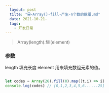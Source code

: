 ```yaml
---
  layout: post
  tilte: "🚍-Array()-fill-产生-n个数的数组.md"
  date: 2021-10-21-
  tags: 
    - 开发日常
---
```

  > Array(length).fill(element) 

### 参数
length 填充长度
element   用来填充数组元素的值。
 ```js

 let codes = Array(26).fill(0).map((t,i) => i)
console.log(codes) // [0,1,2,3,4,5,6......25]

```
